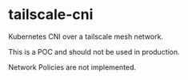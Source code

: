 # tailscale-cni
Kubernetes CNI over a tailscale mesh network.

This is a POC and should not be used in production. 

Network Policies are not implemented.
